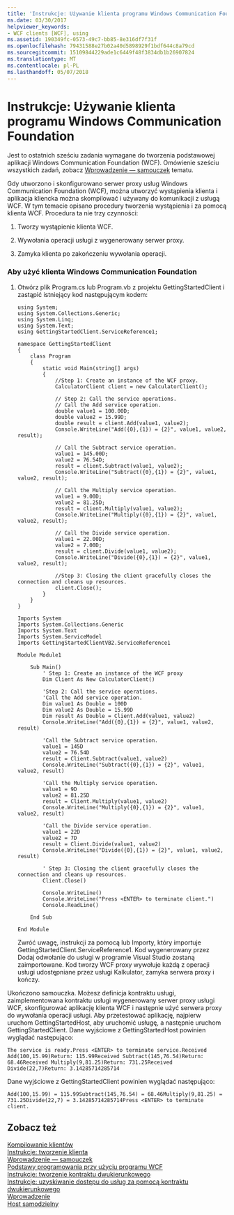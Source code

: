 ```yaml
---
title: 'Instrukcje: Używanie klienta programu Windows Communication Foundation'
ms.date: 03/30/2017
helpviewer_keywords:
- WCF clients [WCF], using
ms.assetid: 190349fc-0573-49c7-bb85-8e316df7f31f
ms.openlocfilehash: 79431588e27b02a40d5898929f1bdf644c8a79cd
ms.sourcegitcommit: 15109844229ade1c6449f48f3834db1b26907824
ms.translationtype: MT
ms.contentlocale: pl-PL
ms.lasthandoff: 05/07/2018
---
```

# <a name="how-to-use-a-windows-communication-foundation-client"></a>Instrukcje: Używanie klienta programu Windows Communication Foundation
Jest to ostatnich sześciu zadania wymagane do tworzenia podstawowej aplikacji Windows Communication Foundation (WCF). Omówienie sześciu wszystkich zadań, zobacz [Wprowadzenie — samouczek](../../../docs/framework/wcf/getting-started-tutorial.md) tematu.  
  
 Gdy utworzono i skonfigurowano serwer proxy usług Windows Communication Foundation (WCF), można utworzyć wystąpienia klienta i aplikacja kliencka można skompilować i używany do komunikacji z usługą WCF. W tym temacie opisano procedury tworzenia wystąpienia i za pomocą klienta WCF. Procedura ta nie trzy czynności:  
  
1.  Tworzy wystąpienie klienta WCF.  
  
2.  Wywołania operacji usługi z wygenerowany serwer proxy.  
  
3.  Zamyka klienta po zakończeniu wywołania operacji.  
  
### <a name="to-use-a-windows-communication-foundation-client"></a>Aby użyć klienta Windows Communication Foundation  
  
1.  Otwórz plik Program.cs lub Program.vb z projektu GettingStartedClient i zastąpić istniejący kod następującym kodem:  
  
    ```  
    using System;  
    using System.Collections.Generic;  
    using System.Linq;  
    using System.Text;  
    using GettingStartedClient.ServiceReference1;  
  
    namespace GettingStartedClient  
    {  
        class Program  
        {  
            static void Main(string[] args)  
            {  
                //Step 1: Create an instance of the WCF proxy.  
                CalculatorClient client = new CalculatorClient();  
  
                // Step 2: Call the service operations.  
                // Call the Add service operation.  
                double value1 = 100.00D;  
                double value2 = 15.99D;  
                double result = client.Add(value1, value2);  
                Console.WriteLine("Add({0},{1}) = {2}", value1, value2, result);  
  
                // Call the Subtract service operation.  
                value1 = 145.00D;  
                value2 = 76.54D;  
                result = client.Subtract(value1, value2);  
                Console.WriteLine("Subtract({0},{1}) = {2}", value1, value2, result);  
  
                // Call the Multiply service operation.  
                value1 = 9.00D;  
                value2 = 81.25D;  
                result = client.Multiply(value1, value2);  
                Console.WriteLine("Multiply({0},{1}) = {2}", value1, value2, result);  
  
                // Call the Divide service operation.  
                value1 = 22.00D;  
                value2 = 7.00D;  
                result = client.Divide(value1, value2);  
                Console.WriteLine("Divide({0},{1}) = {2}", value1, value2, result);  
  
                //Step 3: Closing the client gracefully closes the connection and cleans up resources.  
                client.Close();  
            }  
        }  
    }  
    ```  
  
    ```  
    Imports System  
    Imports System.Collections.Generic  
    Imports System.Text  
    Imports System.ServiceModel  
    Imports GettingStartedClientVB2.ServiceReference1  
  
    Module Module1  
  
        Sub Main()  
            ' Step 1: Create an instance of the WCF proxy  
            Dim Client As New CalculatorClient()  
  
            'Step 2: Call the service operations.  
            'Call the Add service operation.  
            Dim value1 As Double = 100D  
            Dim value2 As Double = 15.99D  
            Dim result As Double = Client.Add(value1, value2)  
            Console.WriteLine("Add({0},{1}) = {2}", value1, value2, result)  
  
            'Call the Subtract service operation.  
            value1 = 145D  
            value2 = 76.54D  
            result = Client.Subtract(value1, value2)  
            Console.WriteLine("Subtract({0},{1}) = {2}", value1, value2, result)  
  
            'Call the Multiply service operation.  
            value1 = 9D  
            value2 = 81.25D  
            result = Client.Multiply(value1, value2)  
            Console.WriteLine("Multiply({0},{1}) = {2}", value1, value2, result)  
  
            'Call the Divide service operation.  
            value1 = 22D  
            value2 = 7D  
            result = Client.Divide(value1, value2)  
            Console.WriteLine("Divide({0},{1}) = {2}", value1, value2, result)  
  
            ' Step 3: Closing the client gracefully closes the connection and cleans up resources.  
            Client.Close()  
  
            Console.WriteLine()  
            Console.WriteLine("Press <ENTER> to terminate client.")  
            Console.ReadLine()  
  
        End Sub  
  
    End Module  
    ```  
  
     Zwróć uwagę, instrukcji za pomocą lub Importy, który importuje GettingStartedClient.ServiceReference1. Kod wygenerowany przez Dodaj odwołanie do usługi w programie Visual Studio zostaną zaimportowane. Kod tworzy WCF proxy wywołuje każdą z operacji usługi udostępniane przez usługi Kalkulator, zamyka serwera proxy i kończy.  
  
 Ukończono samouczka. Możesz definicja kontraktu usługi, zaimplementowana kontraktu usługi wygenerowany serwer proxy usługi WCF, skonfigurować aplikację klienta WCF i następnie użyć serwera proxy do wywołania operacji usługi. Aby przetestować aplikację, najpierw uruchom GettingStartedHost, aby uruchomić usługę, a następnie uruchom GettingStartedClient. Dane wyjściowe z GettingStartedHost powinien wyglądać następująco:  
  
```Output  
The service is ready.Press <ENTER> to terminate service.Received Add(100,15.99)Return: 115.99Received Subtract(145,76.54)Return: 68.46Received Multiply(9,81.25)Return: 731.25Received Divide(22,7)Return: 3.14285714285714  
```  
  
 Dane wyjściowe z GettingStartedClient powinien wyglądać następująco:  
  
```Output  
Add(100,15.99) = 115.99Subtract(145,76.54) = 68.46Multiply(9,81.25) = 731.25Divide(22,7) = 3.14285714285714Press <ENTER> to terminate client.  
```  
  
## <a name="see-also"></a>Zobacz też  
 [Kompilowanie klientów](../../../docs/framework/wcf/building-clients.md)  
 [Instrukcje: tworzenie klienta](../../../docs/framework/wcf/how-to-create-a-wcf-client.md)  
 [Wprowadzenie — samouczek](../../../docs/framework/wcf/getting-started-tutorial.md)  
 [Podstawy programowania przy użyciu programu WCF](../../../docs/framework/wcf/basic-wcf-programming.md)  
 [Instrukcje: tworzenie kontraktu dwukierunkowego](../../../docs/framework/wcf/feature-details/how-to-create-a-duplex-contract.md)  
 [Instrukcje: uzyskiwanie dostępu do usług za pomocą kontraktu dwukierunkowego](../../../docs/framework/wcf/feature-details/how-to-access-services-with-a-duplex-contract.md)  
 [Wprowadzenie](../../../docs/framework/wcf/samples/getting-started-sample.md)  
 [Host samodzielny](../../../docs/framework/wcf/samples/self-host.md)
